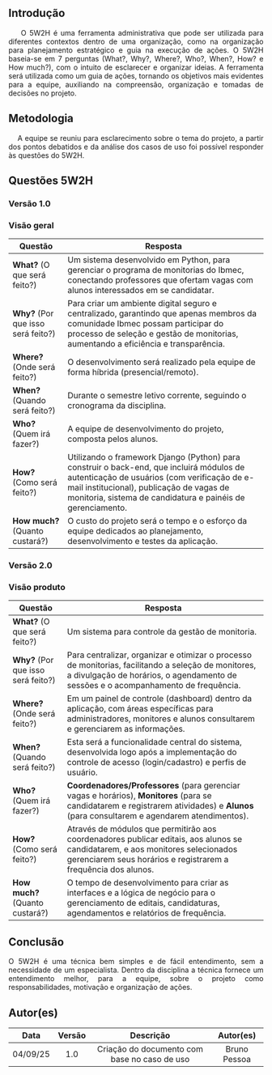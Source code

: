 ## Introdução

<p align = "justify">
    O 5W2H é uma ferramenta administrativa que pode ser utilizada para diferentes contextos dentro de uma organização, como na organização para planejamento estratégico e guia na execução de ações. O 5W2H baseia-se em 7 perguntas (What?, Why?, Where?, Who?, When?, How? e How much?), com o intuito de esclarecer e organizar ideias. A ferramenta será utilizada como um guia de ações, tornando os objetivos mais evidentes para a equipe, auxiliando na compreensão, organização e tomadas de decisões no projeto.
</p>

## Metodologia

<p align = "justify">
    A equipe se reuniu para esclarecimento sobre o tema do projeto, a partir dos pontos debatidos e da análise dos casos de uso foi possível responder às questões do 5W2H.
</p>


## Questões 5W2H

### Versão 1.0

### Visão geral

|Questão|Resposta|
|-------|--------|
|**What?** (O que será feito?)|Um sistema desenvolvido em Python, para gerenciar o programa de monitorias do Ibmec, conectando professores que ofertam vagas com alunos interessados em se candidatar.|
|**Why?** (Por que isso será feito?)|Para criar um ambiente digital seguro e centralizado, garantindo que apenas membros da comunidade Ibmec possam participar do processo de seleção e gestão de monitorias, aumentando a eficiência e transparência.|
|**Where?** (Onde será feito?)|O desenvolvimento será realizado pela equipe de forma híbrida (presencial/remoto).|
|**When?** (Quando será feito?)|Durante o semestre letivo corrente, seguindo o cronograma da disciplina.|
|**Who?** (Quem irá fazer?)|A equipe de desenvolvimento do projeto, composta pelos alunos.|
|**How?** (Como será feito?)|Utilizando o framework Django (Python) para construir o back-end, que incluirá módulos de autenticação de usuários (com verificação de e-mail institucional), publicação de vagas de monitoria, sistema de candidatura e painéis de gerenciamento.|
|**How much?** (Quanto custará?)|O custo do projeto será o tempo e o esforço da equipe dedicados ao planejamento, desenvolvimento e testes da aplicação.|


### Versão 2.0

### Visão produto

|Questão|Resposta|
|-------|--------|
|**What?** (O que será feito?)| Um sistema para controle da gestão de monitoria.|
**Why?** (Por que isso será feito?)| Para centralizar, organizar e otimizar o processo de monitorias, facilitando a seleção de monitores, a divulgação de horários, o agendamento de sessões e o acompanhamento de frequência.|
|**Where?** (Onde será feito?)| Em um painel de controle (dashboard) dentro da aplicação, com áreas específicas para administradores, monitores e alunos consultarem e gerenciarem as informações.|
|**When?** (Quando será feito?)| Esta será a funcionalidade central do sistema, desenvolvida logo após a implementação do controle de acesso (login/cadastro) e perfis de usuário.|
|**Who?** (Quem irá fazer?)| **Coordenadores/Professores** (para gerenciar vagas e horários), **Monitores** (para se candidatarem e registrarem atividades) e **Alunos** (para consultarem e agendarem atendimentos).|
|**How?** (Como será feito?)| Através de módulos que permitirão aos coordenadores publicar editais, aos alunos se candidatarem, e aos monitores selecionados gerenciarem seus horários e registrarem a frequência dos alunos.|
|**How much?** (Quanto custará?)|O tempo de desenvolvimento para criar as interfaces e a lógica de negócio para o gerenciamento de editais, candidaturas, agendamentos e relatórios de frequência.|

## Conclusão

<p align = "justify">
O 5W2H é uma técnica bem simples e de fácil entendimento, sem a necessidade de um especialista. Dentro da disciplina a técnica fornece um entendimento melhor, para a equipe, sobre o projeto como responsabilidades, motivação e organização de ações.
</p>

## Autor(es)
| Data | Versão | Descrição | Autor(es) |
| :--: | :----: | :---: | :---: |
| 04/09/25 | 1.0 | Criação do documento com base no caso de uso | Bruno Pessoa |

